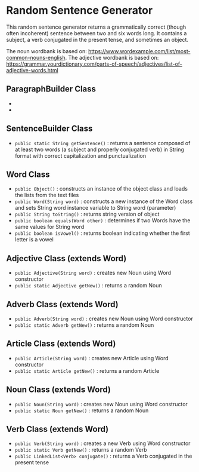 # **Random Sentence Generator**
This random sentence generator returns a grammatically correct (though often incoherent) sentence between two and six words long. It contains a subject, a verb conjugated in the present tense, and sometimes an object.

The noun wordbank is based on:  https://www.wordexample.com/list/most-common-nouns-english.
The adjective wordbank is based on:
https://grammar.yourdictionary.com/parts-of-speech/adjectives/list-of-adjective-words.html

## ParagraphBuilder Class
* 
* 
## SentenceBuilder Class
* `public static String getSentence()` : returns a sentence composed of at least two words (a subject and properly conjugated verb) in String format with correct capitalization and punctualization

## Word Class
* `public Object()` : constructs an instance of the object class and loads the lists from the text files
* `public Word(String word)` : constructs a new instance of the Word class and sets String word instance variable to String word (parameter)
* `public String toString()` : returns string version of object
* `public boolean equals(Word other)` : determines if two Words have the same values for String word
* `public boolean isVowel()` : returns boolean indicating whether the first letter is a vowel


## Adjective Class (extends Word)
* `public Adjective(String word)` : creates new Noun using Word constructor
* `public static Adjective getNew()` : returns a random Noun

## Adverb Class (extends Word)
* `public Adverb(String word)` : creates new Noun using Word constructor
* `public static Adverb getNew()` : returns a random Noun

## Article Class (extends Word)
* `public Article(String word)` : creates new Article using Word constructor
* `public static Article getNew()` : returns a random Article

## Noun Class (extends Word)
* `public Noun(String word)` : creates new Noun using Word constructor
* `public static Noun getNew()` : returns a random Noun

## Verb Class (extends Word)
* `public Verb(String word)` : creates a new Verb using Word constructor
* `public static Verb getNew()` : returns a random Verb
* `public LinkedList<Verb> conjugate()` : returns a Verb conjugated in the present tense